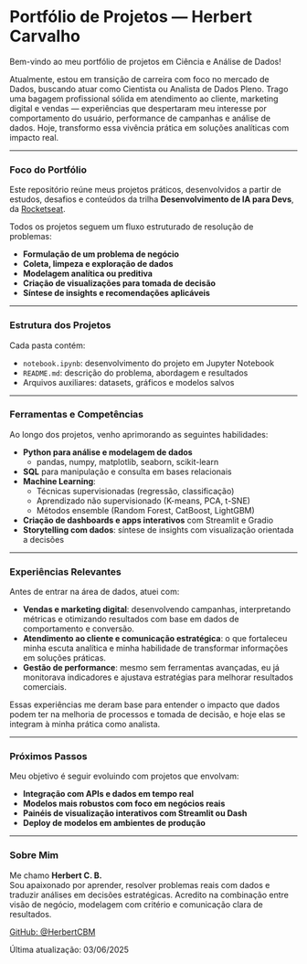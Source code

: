 # Portfólio de Projetos — Herbert Carvalho

Bem-vindo ao meu portfólio de projetos em Ciência e Análise de Dados!

Atualmente, estou em transição de carreira com foco no mercado de Dados, buscando atuar como Cientista ou Analista de Dados Pleno. Trago uma bagagem profissional sólida em atendimento ao cliente, marketing digital e vendas — experiências que despertaram meu interesse por comportamento do usuário, performance de campanhas e análise de dados. Hoje, transformo essa vivência prática em soluções analíticas com impacto real.

---

### Foco do Portfólio

Este repositório reúne meus projetos práticos, desenvolvidos a partir de estudos, desafios e conteúdos da trilha **Desenvolvimento de IA para Devs**, da [Rocketseat](https://github.com/HerbertCBM/estudos-rocketseat-I.A.).

Todos os projetos seguem um fluxo estruturado de resolução de problemas:

- **Formulação de um problema de negócio**
- **Coleta, limpeza e exploração de dados**
- **Modelagem analítica ou preditiva**
- **Criação de visualizações para tomada de decisão**
- **Síntese de insights e recomendações aplicáveis**

---

### Estrutura dos Projetos

Cada pasta contém:

- `notebook.ipynb`: desenvolvimento do projeto em Jupyter Notebook
- `README.md`: descrição do problema, abordagem e resultados
- Arquivos auxiliares: datasets, gráficos e modelos salvos

---

### Ferramentas e Competências

Ao longo dos projetos, venho aprimorando as seguintes habilidades:

- **Python para análise e modelagem de dados**
  - pandas, numpy, matplotlib, seaborn, scikit-learn
- **SQL** para manipulação e consulta em bases relacionais
- **Machine Learning**:
  - Técnicas supervisionadas (regressão, classificação)
  - Aprendizado não supervisionado (K-means, PCA, t-SNE)
  - Métodos ensemble (Random Forest, CatBoost, LightGBM)
- **Criação de dashboards e apps interativos** com Streamlit e Gradio
- **Storytelling com dados**: síntese de insights com visualização orientada a decisões

---

### Experiências Relevantes

Antes de entrar na área de dados, atuei com:

- **Vendas e marketing digital**: desenvolvendo campanhas, interpretando métricas e otimizando resultados com base em dados de comportamento e conversão.
- **Atendimento ao cliente e comunicação estratégica**: o que fortaleceu minha escuta analítica e minha habilidade de transformar informações em soluções práticas.
- **Gestão de performance**: mesmo sem ferramentas avançadas, eu já monitorava indicadores e ajustava estratégias para melhorar resultados comerciais.

Essas experiências me deram base para entender o impacto que dados podem ter na melhoria de processos e tomada de decisão, e hoje elas se integram à minha prática como analista.

---

### Próximos Passos

Meu objetivo é seguir evoluindo com projetos que envolvam:

- **Integração com APIs e dados em tempo real**
- **Modelos mais robustos com foco em negócios reais**
- **Painéis de visualização interativos com Streamlit ou Dash**
- **Deploy de modelos em ambientes de produção**

---

### Sobre Mim

Me chamo **Herbert C. B.**  
Sou apaixonado por aprender, resolver problemas reais com dados e traduzir análises em decisões estratégicas. Acredito na combinação entre visão de negócio, modelagem com critério e comunicação clara de resultados.

[GitHub: @HerbertCBM](https://github.com/HerbertCBM)

Última atualização: 03/06/2025

